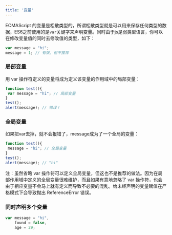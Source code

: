 ```yaml
---
title: '变量'
---
```


ECMAScript 的变量是松散类型的，所谓松散类型就是可以用来保存任何类型的数据，ES6之前使用的是<code>var</code>关键字来声明变量。同时由于js是弱类型语言，你可以在修改变量值的同时去修改值的类型，如下：
```js
var message = "hi";
message = 1; // 有效，但不推荐
```

### 局部变量

用 var 操作符定义的变量将成为定义该变量的作用域中的局部变量：
```js
function test(){ 
 var message = "hi"; // 局部变量
} 
test(); 
alert(message); // 错误！
```

### 全局变量

如果把var去掉，就不会报错了，message成为了一个全局的变量：
```js
function test(){ 
 message = "hi"; // 全局变量
} 
test(); 
alert(message); // "hi"
```
注：虽然省略 var 操作符可以定义全局变量，但这也不是推荐的做法。因为在局部作用域中定义的全局变量很难维护，而且如果有意地忽略了 var 操作符，也会由于相应变量不会马上就有定义而导致不必要的混乱。给未经声明的变量赋值在严格模式下会导致抛出 ReferenceError 错误。

### 同时声明多个变量

```js
var message = "hi", 
    found = false, 
    age = 29;
```